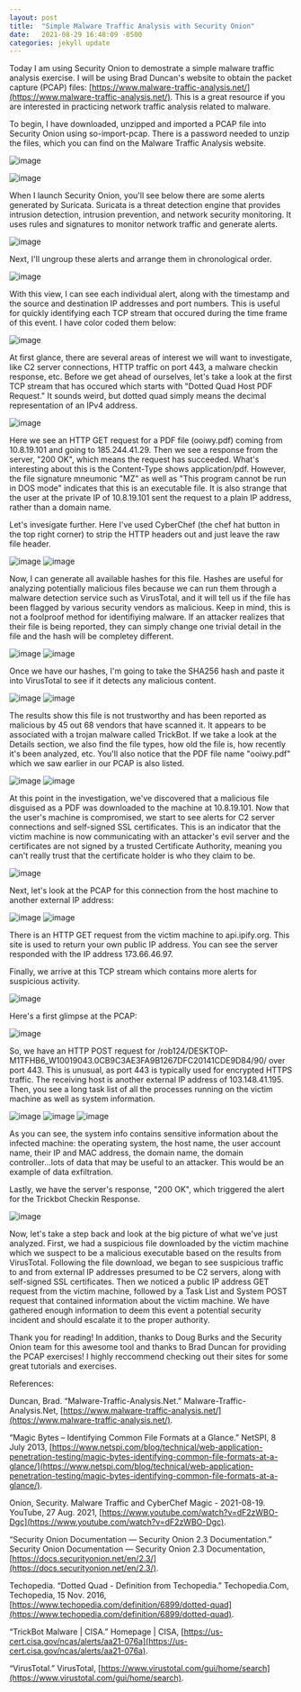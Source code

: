 ```yaml
---
layout: post
title:  "Simple Malware Traffic Analysis with Security Onion"
date:   2021-08-29 16:48:09 -0500
categories: jekyll update
---
```

Today I am using Security Onion to demostrate a simple malware traffic analysis exercise. I will be using Brad Duncan's website to obtain the packet capture (PCAP) files: [https://www.malware-traffic-analysis.net/](https://www.malware-traffic-analysis.net/). This is a great resource if you are interested in practicing network traffic analysis related to malware.  

To begin, I have downloaded, unzipped and imported a PCAP file into Security Onion using so-import-pcap. There is a password needed to unzip the files, which you can find on the Malware Traffic Analysis website. 

![image](https://user-images.githubusercontent.com/84248865/134733612-a789a3cf-491f-4a37-8f9e-4fcb152ce535.png)

![image](https://user-images.githubusercontent.com/84248865/134733682-f72bd7ec-75a5-4cf8-8204-38ac694d3373.png)

When I launch Security Onion, you'll see below there are some alerts generated by Suricata. Suricata is a threat detection engine that provides intrusion detection, intrusion prevention, and network security monitoring. It uses rules and signatures to monitor network traffic and generate alerts. 

![image](https://user-images.githubusercontent.com/84248865/134733944-4177fa8d-00c1-4793-9cc9-95fefa075368.png)

Next, I'll ungroup these alerts and arrange them in chronological order.

![image](https://user-images.githubusercontent.com/84248865/134734086-2d791ac9-9116-45fe-b61f-53caa6ce1929.png)

With this view, I can see each individual alert, along with the timestamp and the source and destination IP addresses and port numbers. This is useful for quickly identifying each TCP stream that occured during the time frame of this event. I have color coded them below:

![image](https://user-images.githubusercontent.com/84248865/134734154-7771cf7f-28a3-4b40-81be-7fa39c729089.png)

At first glance, there are several areas of interest we will want to investigate, like C2 server connections, HTTP traffic on port 443, a malware checkin response, etc. Before we get ahead of ourselves, let's take a look at the first TCP stream that has occured which starts with "Dotted Quad Host PDF Request." It sounds weird, but dotted quad simply means the decimal representation of an IPv4 address.

![image](https://user-images.githubusercontent.com/84248865/134734464-2c905060-c6c7-41d9-a79c-10e24b96f535.png)

Here we see an HTTP GET request for a PDF file (ooiwy.pdf) coming from 10.8.19.101 and going to 185.244.41.29. Then we see a response from the server, "200 OK", which means the request has succeeded. What's interesting about this is the Content-Type shows application/pdf. However, the file signature mneumonic "MZ" as well as "This program cannot be run in DOS mode" indicates that this is an executable file. It is also strange that the user at the private IP of 10.8.19.101 sent the request to a plain IP address, rather than a domain name.  

Let's invesigate further. Here I've used CyberChef (the chef hat button in the top right corner) to strip the HTTP headers out and just leave the raw file header. 

![image](https://user-images.githubusercontent.com/84248865/134735098-dc38f703-5144-460c-a1c8-ae007004a18f.png)
![image](https://user-images.githubusercontent.com/84248865/134735196-bd49f2f5-87ad-4d6c-8b95-cc5e8b94a6a8.png)

Now, I can generate all available hashes for this file. Hashes are useful for analyzing potentially malicious files because we can run them through a malware detection service such as VirusTotal, and it will tell us if the file has been flagged by various security vendors as malicious. Keep in mind, this is not a foolproof method for identifiying malware. If an attacker realizes that their file is being reported, they can simply change one trivial detail in the file and the hash will be completey different. 

![image](https://user-images.githubusercontent.com/84248865/134735667-e9f3ced0-328b-42f4-b04e-87d111b1fe27.png)
![image](https://user-images.githubusercontent.com/84248865/134735783-c1ad661e-3826-412e-bad4-7c5e17d70b82.png)

Once we have our hashes, I'm going to take the SHA256 hash and paste it into VirusTotal to see if it detects any malicious content. 

![image](https://user-images.githubusercontent.com/84248865/134735935-1d42f6d1-956a-4e37-89ec-0d86d5ef810f.png)
![image](https://user-images.githubusercontent.com/84248865/134735975-e5c2d0f5-14ab-4b99-ae25-cefb98700373.png)

The results show this file is not trustworthy and has been reported as malicious by 45 out 68 vendors that have scanned it. It appears to be associated with a trojan malware called TrickBot. If we take a look at the Details section, we also find the file types, how old the file is, how recently it's been analyzed, etc. You'll also notice that the PDF file name "ooiwy.pdf" which we saw earlier in our PCAP is also listed.

![image](https://user-images.githubusercontent.com/84248865/134736059-410e488b-7d7d-4ff1-bc43-f0a4a89ab5ac.png)
![image](https://user-images.githubusercontent.com/84248865/134736109-55b4eb57-2150-41c3-ad99-9bc42b6dc7b8.png)

At this point in the investigation, we've discovered that a malicious file disguised as a PDF was downloaded to the machine at 10.8.19.101. Now that the user's machine is compromised, we start to see alerts for C2 server connections and self-signed SSL certificates. This is an indicator that the victim machine is now communicating with an attacker's evil server and the certificates are not signed by a trusted Certificate Authority, meaning you can't really trust that the certificate holder is who they claim to be. 

![image](https://user-images.githubusercontent.com/84248865/134736231-48e05b0c-decc-452f-83dc-c6350805312a.png)

Next, let's look at the PCAP for this connection from the host machine to another external IP address:

![image](https://user-images.githubusercontent.com/84248865/134736421-3d482b25-3513-43f6-9029-9707cc8b6ea3.png)
![image](https://user-images.githubusercontent.com/84248865/134736510-ecc98a1c-9b6c-495d-8040-8a704602dca0.png)

There is an HTTP GET request from the victim machine to api.ipify.org. This site is used to return your own public IP address. You can see the server responded with the IP address 173.66.46.97.

Finally, we arrive at this TCP stream which contains more alerts for suspicious activity. 

![image](https://user-images.githubusercontent.com/84248865/134736611-570800b5-6c23-4526-ac91-30906763f3aa.png)

Here's a first glimpse at the PCAP:

![image](https://user-images.githubusercontent.com/84248865/134736698-1b221665-c44a-4636-b9a1-e04d4f19f6f6.png)

So, we have an HTTP POST request for /rob124/DESKTOP-M1TFHB6_W10019043.0CB9C3AE3FA9B1267DFC20141CDE9D84/90/ over port 443. This is unusual, as port 443 is typically used for encrypted HTTPS traffic. The receiving host is another external IP address of 103.148.41.195. Then, you see a long task list of all the processes running on the victim machine as well as system information.

![image](https://user-images.githubusercontent.com/84248865/134736799-9f2fa6f1-deda-4d2f-8190-023f3d67a0cc.png)
![image](https://user-images.githubusercontent.com/84248865/134736825-c5d1c75c-5817-4cee-a175-8d42ced7b974.png)
![image](https://user-images.githubusercontent.com/84248865/134736863-4dc563a9-7097-4b13-b17d-e4ee2db9e2c2.png)

As you can see, the system info contains sensitive information about the infected machine: the operating system, the host name, the user account name, their IP and MAC address, the domain name, the domain controller...lots of data that may be useful to an attacker. This would be an example of data exfiltration. 

Lastly, we have the server's response, "200 OK", which triggered the alert for the Trickbot Checkin Response. 

![image](https://user-images.githubusercontent.com/84248865/134736957-9526cfc4-b5c3-4ca8-a48a-f5d5b7d34b1d.png)

Now, let's take a step back and look at the big picture of what we've just analyzed. First, we had a suspicious file downloaded by the victim machine which we suspect to be a malicious executable based on the results from VirusTotal. Following the file download, we began to see suspicious traffic to and from external IP addresses presumed to be C2 servers, along with self-signed SSL certificates. Then we noticed a public IP address GET request from the victim machine, followed by a Task List and System POST request that contained information about the victim machine. We have gathered enough information to deem this event a potential security incident and should escalate it to the proper authority. 

Thank you for reading! In addition, thanks to Doug Burks and the Security Onion team for this awesome tool and thanks to Brad Duncan for providing the PCAP exercises! I highly reccommend checking out their sites for some great tutorials and exercises. 


References:

Duncan, Brad. “Malware-Traffic-Analysis.Net.” Malware-Traffic-Analysis.Net, [https://www.malware-traffic-analysis.net/](https://www.malware-traffic-analysis.net/). 

“Magic Bytes – Identifying Common File Formats at a Glance.” NetSPI, 8 July 2013, [https://www.netspi.com/blog/technical/web-application-penetration-testing/magic-bytes-identifying-common-file-formats-at-a-glance/](https://www.netspi.com/blog/technical/web-application-penetration-testing/magic-bytes-identifying-common-file-formats-at-a-glance/). 

Onion, Security. Malware Traffic and CyberChef Magic - 2021-08-19. YouTube, 27 Aug. 2021, [https://www.youtube.com/watch?v=dF2zWBO-Dgc](https://www.youtube.com/watch?v=dF2zWBO-Dgc).

“Security Onion Documentation — Security Onion 2.3 Documentation.” Security Onion Documentation — Security Onion 2.3 Documentation, [https://docs.securityonion.net/en/2.3/](https://docs.securityonion.net/en/2.3/). 

Techopedia. “Dotted Quad - Definition from Techopedia.” Techopedia.Com, Techopedia, 15 Nov. 2016, [https://www.techopedia.com/definition/6899/dotted-quad](https://www.techopedia.com/definition/6899/dotted-quad).

“TrickBot Malware | CISA.” Homepage | CISA, [https://us-cert.cisa.gov/ncas/alerts/aa21-076a](https://us-cert.cisa.gov/ncas/alerts/aa21-076a). 

“VirusTotal.” VirusTotal, [https://www.virustotal.com/gui/home/search](https://www.virustotal.com/gui/home/search). 


